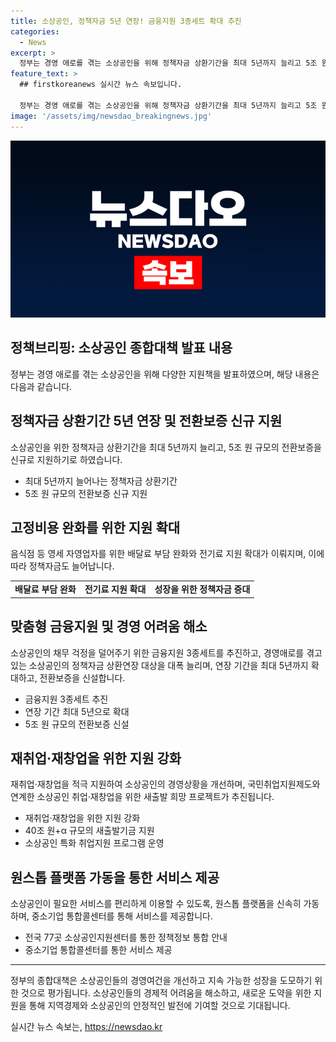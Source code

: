 ```yaml
---
title: 소상공인, 정책자금 5년 연장! 금융지원 3종세트 확대 추진
categories:
  - News
excerpt: >
  정부는 경영 애로를 겪는 소상공인을 위해 정책자금 상환기간을 최대 5년까지 늘리고 5조 원 규모의 전환보증을 신규 지원할 예정이다. 또한, 배달료 부담 완화, 전기료 지원 등을 통해 영세 자영업자를 돕고, 임차료 지원 및 세액공제 연장으로 기업의 부담을 줄일 계획이다. 뿐만 아니라, 새출발기금을 40조 원 이상으로 늘려 성장을 지원하고, 소상공인의 디지털화와 해외 진출을 지원할 것이다. 또한, 소상공인에게 고용과 재창업을 지원하는 프로젝트를 추진하고, 정책자금과 임차료 지원 등을 통해 소상공인을 지원하며, 정부는 소상공인에게 원스톱 플랫폼을 통해 지원을 제공할 예정이다.
feature_text: >
  ## firstkoreanews 실시간 뉴스 속보입니다.

  정부는 경영 애로를 겪는 소상공인을 위해 정책자금 상환기간을 최대 5년까지 늘리고 5조 원 규모의 전환보증을 신규 지원할 예정이다. 또한, 배달료 부담 완화, 전기료 지원 등을 통해 영세 자영업자를 돕고, 임차료 지원 및 세액공제 연장으로 기업의 부담을 줄일 계획이다. 뿐만 아니라, 새출발기금을 40조 원 이상으로 늘려 성장을 지원하고, 소상공인의 디지털화와 해외 진출을 지원할 것이다. 또한, 소상공인에게 고용과 재창업을 지원하는 프로젝트를 추진하고, 정책자금과 임차료 지원 등을 통해 소상공인을 지원하며, 정부는 소상공인에게 원스톱 플랫폼을 통해 지원을 제공할 예정이다.
image: '/assets/img/newsdao_breakingnews.jpg'
---
```


<p><img src="/assets/img/newsdao_breakingnews.jpg" alt="firstkoreanews 속보" /></p>

<h2 data-ke-size="size26">정책브리핑: 소상공인 종합대책 발표 내용</h2>

<p data-ke-size="size16">정부는 경영 애로를 겪는 소상공인을 위해 다양한 지원책을 발표하였으며, 해당 내용은 다음과 같습니다.</p>

<h2 data-ke-size="size24">정책자금 상환기간 5년 연장 및 전환보증 신규 지원</h2>

<p data-ke-size="size16">소상공인을 위한 정책자금 상환기간을 최대 5년까지 늘리고, 5조 원 규모의 전환보증을 신규로 지원하기로 하였습니다.</p>

<ul>
  <li>최대 5년까지 늘어나는 정책자금 상환기간</li>
  <li>5조 원 규모의 전환보증 신규 지원</li>
</ul>

<h2 data-ke-size="size24">고정비용 완화를 위한 지원 확대</h2>

<p data-ke-size="size16">음식점 등 영세 자영업자를 위한 배달료 부담 완화와 전기료 지원 확대가 이뤄지며, 이에 따라 정책자금도 늘어납니다.</p>

<table>
  <tr>
    <td style="text-align: center; height: 17px;"><b>배달료 부담 완화</b></td>
    <td style="text-align: center; height: 17px;"><b>전기료 지원 확대</b></td>
    <td style="text-align: center; height: 17px;"><b>성장을 위한 정책자금 증대</b></td>
  </tr>
</table>

<h2 data-ke-size="size24">맞춤형 금융지원 및 경영 어려움 해소</h2>

<p data-ke-size="size16">소상공인의 채무 걱정을 덜어주기 위한 금융지원 3종세트를 추진하고, 경영애로를 겪고 있는 소상공인의 정책자금 상환연장 대상을 대폭 늘리며, 연장 기간을 최대 5년까지 확대하고, 전환보증을 신설합니다.</p>

<ul>
  <li>금융지원 3종세트 추진</li>
  <li>연장 기간 최대 5년으로 확대</li>
  <li>5조 원 규모의 전환보증 신설</li>
</ul>

<h2 data-ke-size="size24">재취업·재창업을 위한 지원 강화</h2>

<p data-ke-size="size16">재취업·재창업을 적극 지원하여 소상공인의 경영상황을 개선하며, 국민취업지원제도와 연계한 소상공인 취업·재창업을 위한 새출발 희망 프로젝트가 추진됩니다.</p>

<ul>
  <li>재취업·재창업을 위한 지원 강화</li>
  <li>40조 원+α 규모의 새출발기금 지원</li>
  <li>소상공인 특화 취업지원 프로그램 운영</li>
</ul>

<h2 data-ke-size="size24">원스톱 플랫폼 가동을 통한 서비스 제공</h2>

<p data-ke-size="size16">소상공인이 필요한 서비스를 편리하게 이용할 수 있도록, 원스톱 플랫폼을 신속히 가동하며, 중소기업 통합콜센터를 통해 서비스를 제공합니다.</p>

<ul>
  <li>전국 77곳 소상공인지원센터를 통한 정책정보 통합 안내</li>
  <li>중소기업 통합콜센터를 통한 서비스 제공</li>
</ul>

<hr>

<p data-ke-size="size16">정부의 종합대책은 소상공인들의 경영여건을 개선하고 지속 가능한 성장을 도모하기 위한 것으로 평가됩니다. 소상공인들의 경제적 어려움을 해소하고, 새로운 도약을 위한 지원을 통해 지역경제와 소상공인의 안정적인 발전에 기여할 것으로 기대됩니다.</p>
실시간 뉴스 속보는, <a href="https://newsdao.kr" rel="dofollow">https://newsdao.kr</a>


